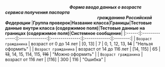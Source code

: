 &nbsp;&nbsp;&nbsp;&nbsp;&nbsp;&nbsp;&nbsp;&nbsp;&nbsp;&nbsp;&nbsp;&nbsp;&nbsp;&nbsp;&nbsp;&nbsp;&nbsp;&nbsp;&nbsp;&nbsp;&nbsp;&nbsp;&nbsp;&nbsp;&nbsp;&nbsp;&nbsp;&nbsp;&nbsp;&nbsp;&nbsp;&nbsp;&nbsp;&nbsp;&nbsp;&nbsp;&nbsp;&nbsp;&nbsp;&nbsp;&nbsp;&nbsp;&nbsp;&nbsp;&nbsp;&nbsp;&nbsp;&nbsp;&nbsp;&nbsp;&nbsp;&nbsp;&nbsp;***Форма ввода данных о возрасте сервиса получения паспорта***   
&nbsp;&nbsp;&nbsp;&nbsp;&nbsp;&nbsp;&nbsp;&nbsp;&nbsp;&nbsp;&nbsp;&nbsp;&nbsp;&nbsp;&nbsp;&nbsp;&nbsp;&nbsp;&nbsp;&nbsp;&nbsp;&nbsp;&nbsp;&nbsp;&nbsp;&nbsp;&nbsp;&nbsp;&nbsp;&nbsp;&nbsp;&nbsp;&nbsp;&nbsp;&nbsp;&nbsp;&nbsp;&nbsp;&nbsp;&nbsp;&nbsp;&nbsp;&nbsp;&nbsp;&nbsp;&nbsp;&nbsp;&nbsp;&nbsp;&nbsp;&nbsp;&nbsp;&nbsp;&nbsp;&nbsp;&nbsp;&nbsp;&nbsp;&nbsp;&nbsp;&nbsp;&nbsp;&nbsp;&nbsp;&nbsp;&nbsp;&nbsp;&nbsp;&nbsp;&nbsp;&nbsp;&nbsp;&nbsp;&nbsp;&nbsp;&nbsp;***гражданина Российской Федерации***
|**Группа проверок**|**Название класса**|**Границы**|**Тестовые данные внутри класса (содержимое поля)**|**Тестовые данные на границах (содержимое поля)**|**Системное сообщение**|
|:------:|:--------------:|:--------------:|:---------------:|:-------------:|:--------:|
| `Возраст гражданина` | возраст от 0 до 14 лет | [0, 13] | 7 | 0, 1, 12, 13, ~~14~~ | "Нельзя оформить" |
| `Возраст гражданина` | возраст от 14 до 116 лет | [14, 115] | 65 | ~~13~~, 14, 15, 114, 115, ~~116~~ | "Можно оформить" |
| `Возраст гражданина` | возраст от 116 лет | [116] | 300 | 116 | "Ошибка" |
